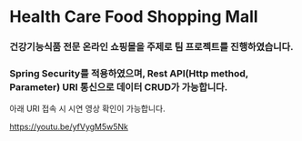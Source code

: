 # Health Care Food Shopping Mall

### 건강기능식품 전문 온라인 쇼핑몰을 주제로 팀 프로젝트를 진행하였습니다.
### Spring Security를 적용하였으며, Rest API(Http method, Parameter) URI 통신으로 데이터 CRUD가 가능합니다.

아래 URI 접속 시 시연 영상 확인이 가능합니다.

https://youtu.be/yfVygM5w5Nk
